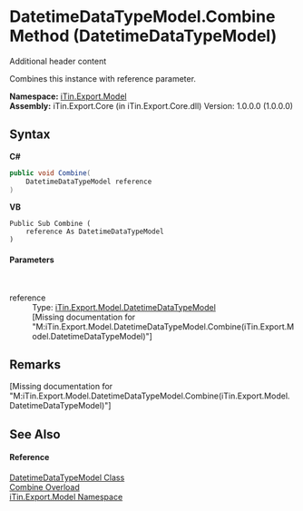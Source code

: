 # DatetimeDataTypeModel.Combine Method (DatetimeDataTypeModel)
Additional header content 

Combines this instance with reference parameter.

**Namespace:**&nbsp;<a href="N_iTin_Export_Model">iTin.Export.Model</a><br />**Assembly:**&nbsp;iTin.Export.Core (in iTin.Export.Core.dll) Version: 1.0.0.0 (1.0.0.0)

## Syntax

**C#**<br />
``` C#
public void Combine(
	DatetimeDataTypeModel reference
)
```

**VB**<br />
``` VB
Public Sub Combine ( 
	reference As DatetimeDataTypeModel
)
```


#### Parameters
&nbsp;<dl><dt>reference</dt><dd>Type: <a href="T_iTin_Export_Model_DatetimeDataTypeModel">iTin.Export.Model.DatetimeDataTypeModel</a><br />\[Missing <param name="reference"/> documentation for "M:iTin.Export.Model.DatetimeDataTypeModel.Combine(iTin.Export.Model.DatetimeDataTypeModel)"\]</dd></dl>

## Remarks
\[Missing <remarks> documentation for "M:iTin.Export.Model.DatetimeDataTypeModel.Combine(iTin.Export.Model.DatetimeDataTypeModel)"\]

## See Also


#### Reference
<a href="T_iTin_Export_Model_DatetimeDataTypeModel">DatetimeDataTypeModel Class</a><br /><a href="Overload_iTin_Export_Model_DatetimeDataTypeModel_Combine">Combine Overload</a><br /><a href="N_iTin_Export_Model">iTin.Export.Model Namespace</a><br />